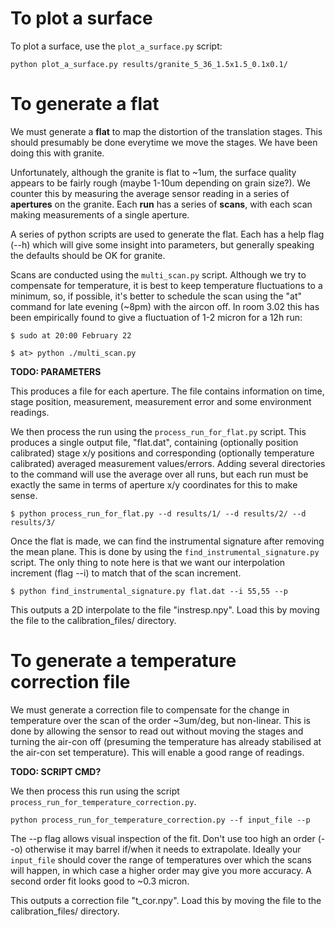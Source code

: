 # To plot a surface

To plot a surface, use the `plot_a_surface.py` script:

`python plot_a_surface.py results/granite_5_36_1.5x1.5_0.1x0.1/`

# To generate a flat

We must generate a **flat** to map the distortion of the translation stages. This should presumably be done everytime we move the stages. We have been doing this with granite. 

Unfortunately, although the granite is flat to ~1um, the surface quality appears to be fairly rough (maybe 1-10um depending on grain size?). We counter this by measuring the average sensor reading in a series of **apertures** on the granite. Each **run** has a series of **scans**, with each scan making measurements of a single aperture.

A series of python scripts are used to generate the flat. Each has a help flag (--h) which will give some insight into parameters, but generally speaking the defaults should be OK for granite.

Scans are conducted using the `multi_scan.py` script. Although we try to compensate for temperature, it is best to keep temperature fluctuations to a minimum, so, if possible, it's better to schedule the scan using the "at" command for late evening (~8pm) with the aircon off. In room 3.02 this has been empirically found to give a fluctuation of 1-2 micron for a 12h run:

`$ sudo at 20:00 February 22`

`$ at> python ./multi_scan.py` 

**TODO: PARAMETERS**

This produces a file for each aperture. The file contains information on time, stage position, measurement, measurement error and some environment readings.

We then process the run using the `process_run_for_flat.py` script. This produces a single output file, "flat.dat", containing (optionally position calibrated) stage x/y positions and corresponding (optionally temperature calibrated) averaged measurement values/errors. Adding several directories to the command will use the average over all runs, but each run must be exactly the same in terms of aperture x/y coordinates for this to make sense. 

`$ python process_run_for_flat.py --d results/1/ --d results/2/ --d results/3/`

Once the flat is made, we can find the instrumental signature after removing the mean plane. This is done by using the `find_instrumental_signature.py` script. The only thing to note here is that we want our interpolation increment (flag --i) to match that of the scan increment.

`$ python find_instrumental_signature.py flat.dat --i 55,55 --p`

This outputs a 2D interpolate to the file "instresp.npy". Load this by moving the file to the calibration_files/ directory. 

# To generate a temperature correction file

We must generate a correction file to compensate for the change in temperature over the scan of the order ~3um/deg, but non-linear. This is done by allowing the sensor to read out without moving the stages and turning the air-con off (presuming the temperature has already stabilised at the air-con set temperature). This will enable a good range of readings.

**TODO: SCRIPT CMD?**

We then process this run using the script `process_run_for_temperature_correction.py`.

`python process_run_for_temperature_correction.py --f input_file --p`

The --p flag allows visual inspection of the fit. Don't use too high an order (--o) otherwise it may barrel if/when it needs to extrapolate. Ideally your `input_file` should cover the range of temperatures over which the scans will happen, in which case a higher order may give you more accuracy. A second order fit looks good to ~0.3 micron.

This outputs a correction file "t\_cor.npy". Load this by moving the file to the calibration_files/ directory. 








